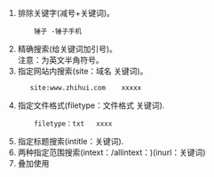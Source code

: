 1.  排除关键字(减号+关键词)。
    ```text
        锤子 -锤子手机
    ```
2.  精确搜索(给关键词加引号)。  
    注意：为英文半角符号。
3.  指定网站内搜索(site：域名 关键词)。
    ```text
       site:www.zhihui.com    xxxxx
    ```    
4.  指定文件格式(filetype：文件格式 关键词).
    ```text
        filetype：txt   xxxx
    ```    
5.  指定标题搜索(intitle：关键词).  
6.  两种指定范围搜索(intext：/allintext：)(inurl：关键词)    
7.  叠加使用